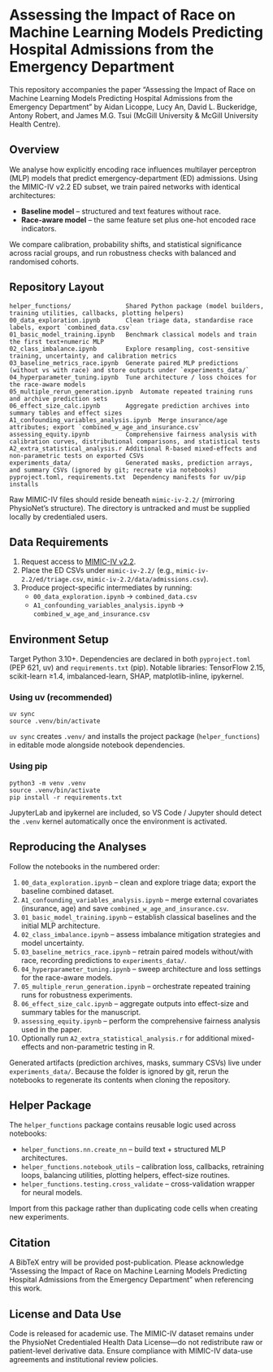 # Assessing the Impact of Race on Machine Learning Models Predicting Hospital Admissions from the Emergency Department

This repository accompanies the paper “Assessing the Impact of Race on Machine Learning Models Predicting Hospital Admissions from the Emergency Department” by Aidan Licoppe, Lucy An, David L. Buckeridge, Antony Robert, and James M.G. Tsui (McGill University & McGill University Health Centre).

## Overview
We analyse how explicitly encoding race influences multilayer perceptron (MLP) models that predict emergency-department (ED) admissions. Using the MIMIC-IV v2.2 ED subset, we train paired networks with identical architectures:
- **Baseline model** – structured and text features without race.
- **Race-aware model** – the same feature set plus one-hot encoded race indicators.

We compare calibration, probability shifts, and statistical significance across racial groups, and run robustness checks with balanced and randomised cohorts.

## Repository Layout
```
helper_functions/               Shared Python package (model builders, training utilities, callbacks, plotting helpers)
00_data_exploration.ipynb       Clean triage data, standardise race labels, export `combined_data.csv`
01_basic_model_training.ipynb   Benchmark classical models and train the first text+numeric MLP
02_class_imbalance.ipynb        Explore resampling, cost-sensitive training, uncertainty, and calibration metrics
03_baseline_metrics_race.ipynb  Generate paired MLP predictions (without vs with race) and store outputs under `experiments_data/`
04_hyperparameter_tuning.ipynb  Tune architecture / loss choices for the race-aware models
05_multiple_rerun_generation.ipynb  Automate repeated training runs and archive prediction sets
06_effect_size_calc.ipynb       Aggregate prediction archives into summary tables and effect sizes
A1_confounding_variables_analysis.ipynb  Merge insurance/age attributes; export `combined_w_age_and_insurance.csv`
assessing_equity.ipynb          Comprehensive fairness analysis with calibration curves, distributional comparisons, and statistical tests
A2_extra_statistical_analysis.r Additional R-based mixed-effects and non-parametric tests on exported CSVs
experiments_data/               Generated masks, prediction arrays, and summary CSVs (ignored by git; recreate via notebooks)
pyproject.toml, requirements.txt  Dependency manifests for uv/pip installs
```

Raw MIMIC-IV files should reside beneath `mimic-iv-2.2/` (mirroring PhysioNet’s structure). The directory is untracked and must be supplied locally by credentialed users.

## Data Requirements
1. Request access to [MIMIC-IV v2.2](https://physionet.org/content/mimiciv/2.2/).
2. Place the ED CSVs under `mimic-iv-2.2/` (e.g., `mimic-iv-2.2/ed/triage.csv`, `mimic-iv-2.2/data/admissions.csv`).
3. Produce project-specific intermediates by running:
   - `00_data_exploration.ipynb` → `combined_data.csv`
   - `A1_confounding_variables_analysis.ipynb` → `combined_w_age_and_insurance.csv`

## Environment Setup
Target Python 3.10+. Dependencies are declared in both `pyproject.toml` (PEP 621, uv) and `requirements.txt` (pip). Notable libraries: TensorFlow 2.15, scikit-learn ≥1.4, imbalanced-learn, SHAP, matplotlib-inline, ipykernel.

### Using uv (recommended)
```
uv sync
source .venv/bin/activate
```
`uv sync` creates `.venv/` and installs the project package (`helper_functions`) in editable mode alongside notebook dependencies.

### Using pip
```
python3 -m venv .venv
source .venv/bin/activate
pip install -r requirements.txt
```

JupyterLab and ipykernel are included, so VS Code / Jupyter should detect the `.venv` kernel automatically once the environment is activated.

## Reproducing the Analyses
Follow the notebooks in the numbered order:
1. `00_data_exploration.ipynb` – clean and explore triage data; export the baseline combined dataset.
2. `A1_confounding_variables_analysis.ipynb` – merge external covariates (insurance, age) and save `combined_w_age_and_insurance.csv`.
3. `01_basic_model_training.ipynb` – establish classical baselines and the initial MLP architecture.
4. `02_class_imbalance.ipynb` – assess imbalance mitigation strategies and model uncertainty.
5. `03_baseline_metrics_race.ipynb` – retrain paired models without/with race, recording predictions to `experiments_data/`.
6. `04_hyperparameter_tuning.ipynb` – sweep architecture and loss settings for the race-aware models.
7. `05_multiple_rerun_generation.ipynb` – orchestrate repeated training runs for robustness experiments.
8. `06_effect_size_calc.ipynb` – aggregate outputs into effect-size and summary tables for the manuscript.
9. `assessing_equity.ipynb` – perform the comprehensive fairness analysis used in the paper.
10. Optionally run `A2_extra_statistical_analysis.r` for additional mixed-effects and non-parametric testing in R.

Generated artifacts (prediction archives, masks, summary CSVs) live under `experiments_data/`. Because the folder is ignored by git, rerun the notebooks to regenerate its contents when cloning the repository.

## Helper Package
The `helper_functions` package contains reusable logic used across notebooks:
- `helper_functions.nn.create_nn` – build text + structured MLP architectures.
- `helper_functions.notebook_utils` – calibration loss, callbacks, retraining loops, balancing utilities, plotting helpers, effect-size routines.
- `helper_functions.testing.cross_validate` – cross-validation wrapper for neural models.

Import from this package rather than duplicating code cells when creating new experiments.

## Citation
A BibTeX entry will be provided post-publication. Please acknowledge “Assessing the Impact of Race on Machine Learning Models Predicting Hospital Admissions from the Emergency Department” when referencing this work.

## License and Data Use
Code is released for academic use. The MIMIC-IV dataset remains under the PhysioNet Credentialed Health Data License—do not redistribute raw or patient-level derivative data. Ensure compliance with MIMIC-IV data-use agreements and institutional review policies.
